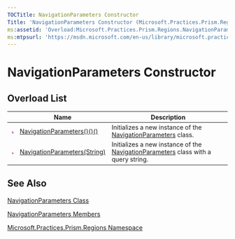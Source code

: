 ```yaml
---
TOCTitle: NavigationParameters Constructor
Title: 'NavigationParameters Constructor (Microsoft.Practices.Prism.Regions)'
ms:assetid: 'Overload:Microsoft.Practices.Prism.Regions.NavigationParameters.\#ctor'
ms:mtpsurl: 'https://msdn.microsoft.com/en-us/library/microsoft.practices.prism.regions.navigationparameters.navigationparameters(v=pandp.50)'
---
```


# NavigationParameters Constructor

## Overload List
    
<table>

<thead>
<tr class="header">
<th> </th>
<th>Name</th>
<th>Description</th>
</tr>
</thead>
<tbody>
<tr class="odd">
<td><img src="images/public-method.gif" title="Public method" /></td>
<td><a href="https://msdn.microsoft.com/library/microsoft.practices.prism.regions.navigationparameters.">NavigationParameters()()()</a></td>
<td><div class="summary">
Initializes a new instance of the <a href="https://msdn.microsoft.com/library/microsoft.practices.prism.regions.navigationparameters">NavigationParameters</a> class.
</div></td>
</tr>
<tr class="even">
<td><img src="images/public-method.gif" title="Public method" /></td>
<td><a href="https://msdn.microsoft.com/library/microsoft.practices.prism.regions.navigationparameters.">NavigationParameters(String)</a></td>
<td><div class="summary">
Initializes a new instance of the <a href="https://msdn.microsoft.com/library/microsoft.practices.prism.regions.navigationparameters">NavigationParameters</a> class with a query string.
</div></td>
</tr>
</tbody>
</table>

## See Also

[NavigationParameters Class](https://msdn.microsoft.com/en-us/library/microsoft.practices.prism.regions.navigationparameters(v=pandp.50))

[NavigationParameters Members](https://msdn.microsoft.com/en-us/library/microsoft.practices.prism.regions.navigationparameters_members(v=pandp.50))

[Microsoft.Practices.Prism.Regions Namespace](https://msdn.microsoft.com/en-us/library/microsoft.practices.prism.regions(v=pandp.50))